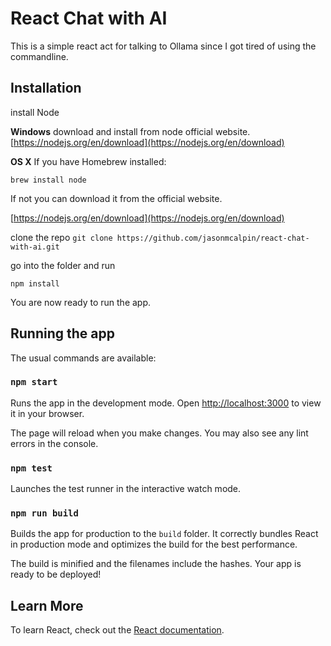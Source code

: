 # React Chat with AI

This is a simple react act for talking to Ollama since I got tired of using the commandline.


## Installation
install Node

**Windows**
download and install from node official website.
[https://nodejs.org/en/download](https://nodejs.org/en/download)

**OS X**
If you have Homebrew installed:

`brew install node`

If not you can download it from the official website.

[https://nodejs.org/en/download](https://nodejs.org/en/download)

clone the repo
`git clone https://github.com/jasonmcalpin/react-chat-with-ai.git`

go into the folder and run 

`npm install`

You are now ready to run the app. 

## Running the app

The usual commands are available:

### `npm start`

Runs the app in the development mode.
Open [http://localhost:3000](http://localhost:3000) to view it in your browser.

The page will reload when you make changes.
You may also see any lint errors in the console.

### `npm test`

Launches the test runner in the interactive watch mode.

### `npm run build`

Builds the app for production to the `build` folder.
It correctly bundles React in production mode and optimizes the build for the best performance.

The build is minified and the filenames include the hashes.
Your app is ready to be deployed!

## Learn More

To learn React, check out the [React documentation](https://reactjs.org/).

